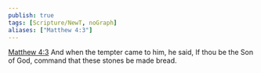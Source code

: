 ```yaml
---
publish: true
tags: [Scripture/NewT, noGraph]
aliases: ["Matthew 4:3"]
---
```

[Matthew 4:3](https://churchofjesuschrist.org/study/scriptures/nt/matt/4?lang=eng&id=p3#p3) And when the tempter came to him, he said, If thou be the Son of God, command that these stones be made bread.
